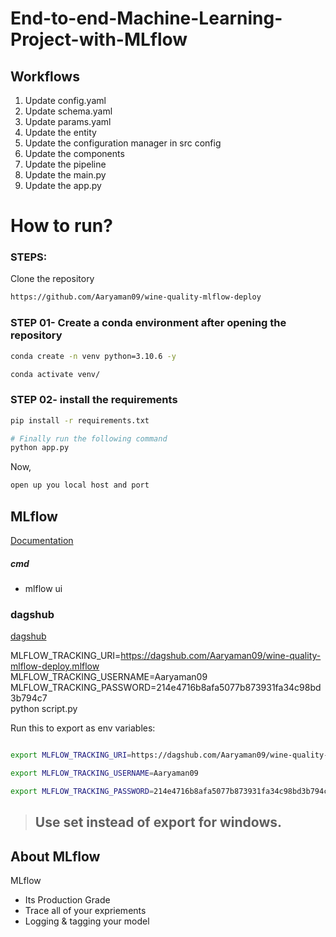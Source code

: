 # End-to-end-Machine-Learning-Project-with-MLflow


## Workflows

1. Update config.yaml
2. Update schema.yaml
3. Update params.yaml
4. Update the entity
5. Update the configuration manager in src config
6. Update the components
7. Update the pipeline 
8. Update the main.py
9. Update the app.py



# How to run?
### STEPS:

Clone the repository

```bash
https://github.com/Aaryaman09/wine-quality-mlflow-deploy
```
### STEP 01- Create a conda environment after opening the repository

```bash
conda create -n venv python=3.10.6 -y
```

```bash
conda activate venv/
```


### STEP 02- install the requirements
```bash
pip install -r requirements.txt
```


```bash
# Finally run the following command
python app.py
```

Now,
```bash
open up you local host and port
```



## MLflow

[Documentation](https://mlflow.org/docs/latest/index.html)


##### cmd
- mlflow ui

### dagshub
[dagshub](https://dagshub.com/)

MLFLOW_TRACKING_URI=https://dagshub.com/Aaryaman09/wine-quality-mlflow-deploy.mlflow \
MLFLOW_TRACKING_USERNAME=Aaryaman09 \
MLFLOW_TRACKING_PASSWORD=214e4716b8afa5077b873931fa34c98bd3b794c7 \
python script.py

Run this to export as env variables:

```bash

export MLFLOW_TRACKING_URI=https://dagshub.com/Aaryaman09/wine-quality-mlflow-deploy.mlflow

export MLFLOW_TRACKING_USERNAME=Aaryaman09 

export MLFLOW_TRACKING_PASSWORD=214e4716b8afa5077b873931fa34c98bd3b794c7

```

> ## Use set instead of export for windows.

## About MLflow 
MLflow

 - Its Production Grade
 - Trace all of your expriements
 - Logging & tagging your model

